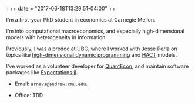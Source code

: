 +++
date = "2017-06-18T13:29:51-04:00"
+++

I'm a first-year PhD student in economics at Carnegie Mellon. 

I'm into computational macroeconomics, and especially high-dimensional models with heterogeneity in information.

Previously, I was a predoc at UBC, where I worked with [Jesse Perla](https://www.jesseperla.com/) on topics like [high-dimensional dynamic programming](https://www.nber.org/papers/w28981) and [HACT](https://github.com/jlperla/PerlaTonettiWaugh.jl) models. 

I've worked as a volunteer developer for [QuantEcon](https://quantecon.org), and maintain software packages like [Expectations.jl](https://github.com/QuantEcon/Expectations.jl).

* Email: `arnavs@andrew.cmu.edu`. 

* Office: TBD


